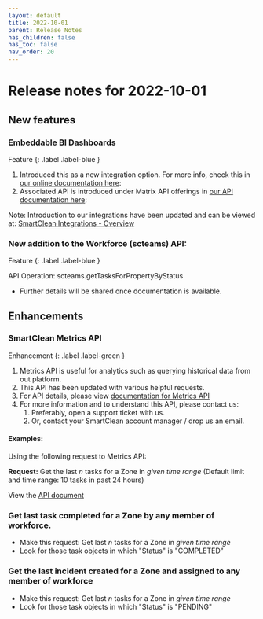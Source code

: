```yaml
---
layout: default
title: 2022-10-01
parent: Release Notes
has_children: false
has_toc: false
nav_order: 20
---
```


# Release notes for 2022-10-01

## New features

### Embeddable BI Dashboards
Feature
{: .label .label-blue }

1. Introduced this as a new integration option.
For more info, check this in [our online documentation here](https://www.docs.smartclean.io/integrations_ui.html):
2. Associated API is introduced under Matrix API offerings 
in [our API documentation here](https://www.apidocs.smartclean.io/matrixAPIs/matrix_api_bi_embed.html):

Note: Introduction to our integrations have been updated and can be viewed at:
[SmartClean Integrations - Overview](https://smartcleantech-my.sharepoint.com/:b:/g/personal/neel_smartclean_io/ERfj9nM7qgFHrIA46fye8P0BqA361KlZjFzBV9sSHjtMcg)

### New addition to the Workforce (scteams) API:
Feature
{: .label .label-blue }

API Operation: scteams.getTasksForPropertyByStatus
- Further details will be shared once documentation is available.

## Enhancements

### SmartClean Metrics API
Enhancement
{: .label .label-green }

1. Metrics API is useful for analytics such as querying historical data from out platform.
2. This API has been updated with various helpful requests.
3. For API details, please view [documentation for Metrics API](https://www.apidocs.smartclean.io/metricsProxy.html)
4. For more information and to understand this API, please contact us:
   1. Preferably, open a support ticket with us.
   2. Or, contact your SmartClean account manager / drop us an email.

#### Examples:

Using the following request to Metrics API:

**Request:** Get the last _n_ tasks for a Zone in _given time range_
(Default limit and time range: 10 tasks in past 24 hours)

View the [API document](https://documenter.getpostman.com/view/2593073/UVsPQ4vL#eb1636b0-6035-4eec-be7a-7a47906059af)

### Get last task completed for a Zone by any member of workforce.

- Make this request: Get last _n_ tasks for a Zone in _given time range_ 
- Look for those task objects in which "Status" is "COMPLETED"

### Get the last incident created for a Zone and assigned to any member of workforce
- Make this request: Get last _n_ tasks for a Zone in _given time range_
- Look for those task objects in which "Status" is "PENDING"
